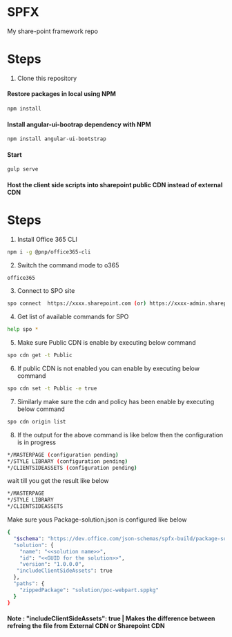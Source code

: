 # SPFX
My share-point framework repo


# Steps
1. Clone this repository

#### Restore packages in local using NPM

```sh
npm install
```
#### Install angular-ui-bootrap dependency with NPM

```sh
npm install angular-ui-bootstrap
```
#### Start

```sh
gulp serve
```

#### Host the client side scripts into sharepoint public CDN instead of external CDN


# Steps
1. Install Office 365 CLI

```sh
npm i -g @pnp/office365-cli
```

2. Switch the command mode to o365

```sh
office365
```

3. Connect to SPO site

```sh
spo connect  https://xxxx.sharepoint.com (or) https://xxxx-admin.sharepoint.com for admin related activties
```

4. Get list of available commands for SPO

```sh
help spo *
```

5. Make sure Public CDN is enable by executing below command

```sh
spo cdn get -t Public
```
6. If public CDN is not enabled you can enable by executing below command

```sh
spo cdn set -t Public -e true
```


7. Similarly make sure the cdn and policy has been enable by executing below command

```sh
spo cdn origin list
```

8. If the output for the above command is like below then the configuration is in progress

```sh
*/MASTERPAGE (configuration pending)
*/STYLE LIBRARY (configuration pending)
*/CLIENTSIDEASSETS (configuration pending)
```

wait till you get the result like below

```sh
*/MASTERPAGE
*/STYLE LIBRARY
*/CLIENTSIDEASSETS
```

Make sure yous Package-solution.json is configured like below

```sh
{
  "$schema": "https://dev.office.com/json-schemas/spfx-build/package-solution.schema.json",
  "solution": {
    "name": "<<solution name>>",
    "id": "<<GUID for the solution>>",
    "version": "1.0.0.0",
   "includeClientSideAssets": true 
  },
  "paths": {
    "zippedPackage": "solution/poc-webpart.sppkg"
  }
}
```

#### Note : "includeClientSideAssets": true  | Makes the difference between refreing the file from External CDN or Sharepoint CDN

